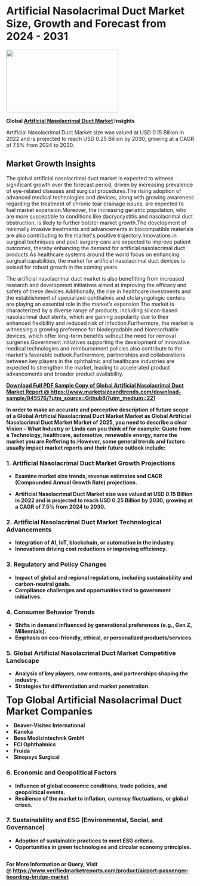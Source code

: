 <H1>Artificial Nasolacrimal Duct Market Size, Growth and Forecast from 2024 - 2031</H1><img class="aligncenter size-medium wp-image-584254" src="https://thirdeyenews.in/wp-content/uploads/2024/09/Global-Market-Research-300x168.jpeg" alt="" width="300" height="168" /><p><strong>Global&nbsp;<a href="https://www.marketsizeandtrends.com/download-sample/845576/?utm_source=Github8j?utm_medium=221">Artificial Nasolacrimal Duct Market</a> Insights</strong></p><p>Artificial Nasolacrimal Duct Market size was valued at USD 0.15 Billion in 2022 and is projected to reach USD 0.25 Billion by 2030, growing at a CAGR of 7.5% from 2024 to 2030.</p><p><h2>Market Growth Insights</h2> <p>The global artificial nasolacrimal duct market is expected to witness significant growth over the forecast period, driven by increasing prevalence of eye-related diseases and surgical procedures.The rising adoption of advanced medical technologies and devices, along with growing awareness regarding the treatment of chronic tear drainage issues, are expected to fuel market expansion.Moreover, the increasing geriatric population, who are more susceptible to conditions like dacryocystitis and nasolacrimal duct obstruction, is likely to further bolster market growth.The development of minimally invasive treatments and advancements in biocompatible materials are also contributing to the market's positive trajectory.Innovations in surgical techniques and post-surgery care are expected to improve patient outcomes, thereby enhancing the demand for artificial nasolacrimal duct products.As healthcare systems around the world focus on enhancing surgical capabilities, the market for artificial nasolacrimal duct devices is poised for robust growth in the coming years.</p> <p><strong><a href="#"></a></strong></p> <p>The artificial nasolacrimal duct market is also benefitting from increased research and development initiatives aimed at improving the efficacy and safety of these devices.Additionally, the rise in healthcare investments and the establishment of specialized ophthalmic and otolaryngologic centers are playing an essential role in the market’s expansion.The market is characterized by a diverse range of products, including silicon-based nasolacrimal duct stents, which are gaining popularity due to their enhanced flexibility and reduced risk of infection.Furthermore, the market is witnessing a growing preference for biodegradable and bioresorbable devices, which offer long-term benefits without the need for removal surgeries.Government initiatives supporting the development of innovative medical technologies and reimbursement policies also contribute to the market's favorable outlook.Furthermore, partnerships and collaborations between key players in the ophthalmic and healthcare industries are expected to strengthen the market, leading to accelerated product advancements and broader product availability.<p><strong><a href="#"></p><p><span class=""><strong>Download Full PDF Sample Copy of Global Artificial Nasolacrimal Duct Market Report</strong> @ <a href="https://www.marketsizeandtrends.com/download-sample/845576/?utm_source=Github8j?utm_medium=221" target="_blank">https://www.marketsizeandtrends.com/download-sample/845576/?utm_source=Github8j?utm_medium=221</a></span></p><p>In order to make an accurate and perceptive description of future scope of a Global&nbsp;Artificial Nasolacrimal Duct Market Market as Global&nbsp;Artificial Nasolacrimal Duct Market Market of 2025, you need to describe a clear Vision &ndash; What Industry or Linda can you think of for example: Quote from a Technology, healthcare, automotive, renewable energy, name the market you are Reffering to.However, some general trends and factors usually impact market reports and their future outlook include:</p><h3>1.&nbsp;<strong>Artificial Nasolacrimal Duct Market Growth Projections</strong></h3><ul><li>Examine market size trends, revenue estimates and CAGR (Compounded Annual Growth Rate) projections.</li><li><p>Artificial Nasolacrimal Duct Market size was valued at USD 0.15 Billion in 2022 and is projected to reach USD 0.25 Billion by 2030, growing at a CAGR of 7.5% from 2024 to 2030.</p></li></ul><h3>2.&nbsp;<strong>Artificial Nasolacrimal Duct Market Technological Advancements</strong></h3><ul><li>Integration of AI, IoT, blockchain, or automation in the industry.</li><li>Innovations driving cost reductions or improving efficiency.</li></ul><h3>3.&nbsp;<strong>Regulatory and Policy Changes</strong></h3><ul><li>Impact of global and regional regulations, including sustainability and carbon-neutral goals.</li><li>Compliance challenges and opportunities tied to government initiatives.</li></ul><h3>4.&nbsp;<strong>Consumer Behavior Trends</strong></h3><ul><li>Shifts in demand influenced by generational preferences (e.g., Gen Z, Millennials).</li><li>Emphasis on eco-friendly, ethical, or personalized products/services.</li></ul><h3>5.&nbsp;<strong>Global Artificial Nasolacrimal Duct Market Competitive Landscape</strong></h3><ul><li>Analysis of key players, new entrants, and partnerships shaping the industry.</li><li>Strategies for differentiation and market penetration.</li></ul><p data-pm-slice="1 1 []"><span style="color: inherit; font-family: inherit; font-size: 25px;">Top Global Artificial Nasolacrimal Duct Market Companies</span></p><div class="" data-test-id=""><p><li>Beaver-Visitec International</li><li> Kaneka</li><li> Bess Medizintechnik GmbH</li><li> FCI Ophthalmics</li><li> Fruida</li><li> Sinopsys Surgical</li></p></div><h3>6.&nbsp;<strong>Economic and Geopolitical Factors</strong></h3><ul><li>Influence of global economic conditions, trade policies, and geopolitical events.</li><li>Resilience of the market to inflation, currency fluctuations, or global crises.</li></ul><h3>7.&nbsp;<strong>Sustainability and ESG (Environmental, Social, and Governance)</strong></h3><ul><li>Adoption of sustainable practices to meet ESG criteria.</li><li>Opportunities in green technologies and circular economy principles.</li></ul><h2><strong style="font-size: 14px;">For More Information or Query, Visit @&nbsp;</strong><a style="background-color: #ffffff; font-size: 14px;" href="https://www.marketsizeandtrends.com/report/artificial-nasolacrimal-duct-market/" target="_blank">https://www.verifiedmarketreports.com/product/airport-passenger-boarding-bridge-market</a></h2>